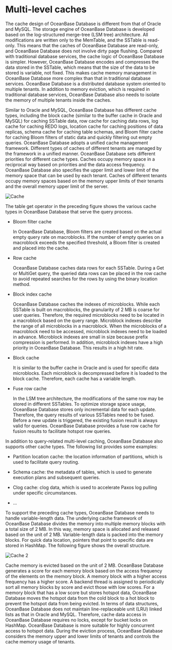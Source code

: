# Multi-level caches

The cache design of OceanBase Database is different from that of Oracle and MySQL. The storage engine of OceanBase Database is developed based on the log-structured merge-tree (LSM tree) architecture. All modifications are written only to the MemTable, and the SSTable is read-only. This means that the caches of OceanBase Database are read-only, and OceanBase Database does not involve dirty page flushing. Compared with traditional database services, the cache logic of OceanBase Database is simpler. However, OceanBase Database encodes and compresses the data stored in the SSTable, which means that the size of the data to be stored is variable, not fixed. This makes cache memory management in OceanBase Database more complex than that in traditional database services. OceanBase Database is a distributed database system oriented to multiple tenants. In addition to memory eviction, which is required in traditional database services, OceanBase Database also needs to isolate the memory of multiple tenants inside the caches.

Similar to Oracle and MySQL, OceanBase Database has different cache types, including the block cache (similar to the buffer cache in Oracle and MySQL) for caching SSTable data, row cache for caching data rows, log cache for caching REDO logs, location cache for caching positions of data replicas, schema cache for caching table schemas, and Bloom filter cache for caching Bloom filters of static data and quickly filtering out empty queries. OceanBase Database adopts a unified cache management framework. Different types of caches of different tenants are managed by the framework in a unified manner. OceanBase Database sets different priorities for different cache types. Caches occupy memory space in a reciprocal way based on priorities and the data access frequency. OceanBase Database also specifies the upper limit and lower limit of the memory space that can be used by each tenant. Caches of different tenants occupy memory spaces based on the memory upper limits of their tenants and the overall memory upper limit of the server.

![Cache](https://obbusiness-private.oss-cn-shanghai.aliyuncs.com/doc/img/observer-enterprise/V4.2.1/700.reference/100.oceanbase-database-concepts/900.storage-architecture/multi-level-cache.png)

The table get operator in the preceding figure shows the various cache types in OceanBase Database that serve the query process.

* Bloom filter cache

   In OceanBase Database, Bloom filters are created based on the actual empty query rate on macroblocks. If the number of empty queries on a macroblock exceeds the specified threshold, a Bloom filter is created and placed into the cache.

* Row cache

   OceanBase Database caches data rows for each SSTable. During a Get or MultiGet query, the queried data rows can be placed in the row cache to avoid repeated searches for the rows by using the binary location method.

* Block index cache

   OceanBase Database caches the indexes of microblocks. While each SSTable is built on macroblocks, the granularity of 2 MB is coarse for user queries. Therefore, the required microblocks need to be located in a macroblock based on the query range. Microblock indexes describe the range of all microblocks in a macroblock. When the microblocks of a macroblock need to be accessed, microblock indexes need to be loaded in advance. Microblock indexes are small in size because prefix compression is performed. In addition, microblock indexes have a high priority in OceanBase Database. This results in a high hit rate.

* Block cache

   It is similar to the buffer cache in Oracle and is used for specific data microblocks. Each microblock is decompressed before it is loaded to the block cache. Therefore, each cache has a variable length.

* Fuse row cache

   In the LSM tree architecture, the modifications of the same row may be stored in different SSTables. To optimize storage space usage, OceanBase Database stores only incremental data for each update. Therefore, the query results of various SSTables need to be fused. Before a new update is triggered, the existing fusion result is always valid for queries. OceanBase Database provides a fuse row cache for fusion results to facilitate hotspot row queries.

In addition to query-related multi-level caching, OceanBase Database also supports other cache types. The following list provides some examples:

* Partition location cache: the location information of partitions, which is used to facilitate query routing.

* Schema cache: the metadata of tables, which is used to generate execution plans and subsequent queries.

* Clog cache: clog data, which is used to accelerate Paxos log pulling under specific circumstances.

* ...

To support the preceding cache types, OceanBase Database needs to handle variable-length data. The underlying cache framework of OceanBase Database divides the memory into multiple memory blocks with a total size of 2 MB. In this way, memory space is allocated and released based on the unit of 2 MB. Variable-length data is packed into the memory blocks. For quick data location, pointers that point to specific data are stored in HashMap. The following figure shows the overall structure.

![Cache 2](https://help-static-aliyun-doc.aliyuncs.com/assets/img/zh-CN/3173623461/p351824.jpg)

Cache memory is evicted based on the unit of 2 MB. OceanBase Database generates a score for each memory block based on the access frequency of the elements on the memory block. A memory block with a higher access frequency has a higher score. A backend thread is assigned to periodically sort all memory blocks by score and evict those with low scores. For a memory block that has a low score but stores hotspot data, OceanBase Database moves the hotspot data from the cold block to a hot block to prevent the hotspot data from being evicted. In terms of data structures, OceanBase Database does not maintain line-replaceable unit (LRU) linked lists as that in Oracle and MySQL. Therefore, cache data access in OceanBase Database requires no locks, except for bucket locks on HashMap. OceanBase Database is more suitable for highly concurrent access to hotspot data. During the eviction process, OceanBase Database considers the memory upper and lower limits of tenants and controls the cache memory usage of tenants.
